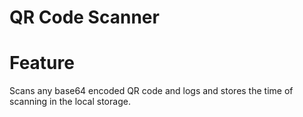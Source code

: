 # QR Code Scanner

# Feature
Scans any base64 encoded QR code and logs and stores the time of scanning in the local storage.